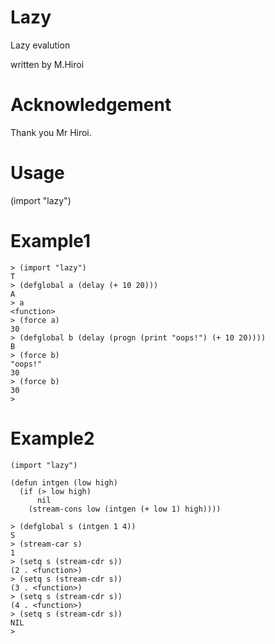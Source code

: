 # Lazy
  Lazy evalution 

  written by M.Hiroi

# Acknowledgement
Thank you Mr Hiroi.

# Usage 
  (import "lazy")

# Example1

```
> (import "lazy")
T
> (defglobal a (delay (+ 10 20)))
A
> a
<function>
> (force a)
30
> (defglobal b (delay (progn (print "oops!") (+ 10 20))))
B
> (force b)
"oops!"
30
> (force b)
30
> 
```

# Example2

```
(import "lazy")

(defun intgen (low high)
  (if (> low high)
      nil
    (stream-cons low (intgen (+ low 1) high))))

```

```
> (defglobal s (intgen 1 4))
S
> (stream-car s)
1
> (setq s (stream-cdr s))
(2 . <function>)
> (setq s (stream-cdr s))
(3 . <function>)
> (setq s (stream-cdr s))
(4 . <function>)
> (setq s (stream-cdr s))
NIL
> 

```